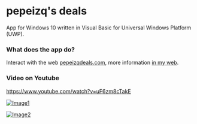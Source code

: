 # pepeizq's deals

App for Windows 10 written in Visual Basic for Universal Windows Platform (UWP).

### What does the app do?

Interact with the web [pepeizqdeals.com](https://pepeizqdeals.com/), more information [in my web](https://pepeizqapps.com/app/pepeizqs-deals/).

### Video on Youtube
https://www.youtube.com/watch?v=uF6zm8cTakE

[![Image1](https://i.imgur.com/RVCW3ym.png)](https://pepeizqapps.com/app/pepeizqs-deals/)

[![Image2](https://i.imgur.com/V24KFM8.png)](https://pepeizqapps.com/app/pepeizqs-deals/)
